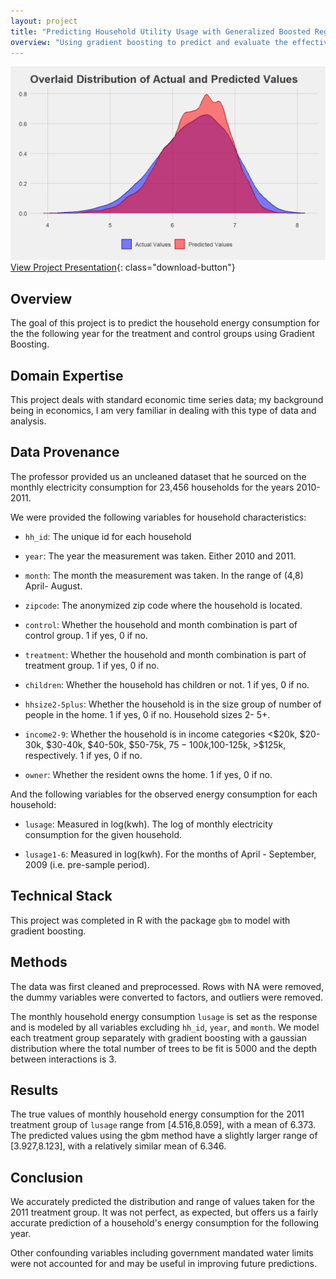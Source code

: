 ```yaml
---
layout: project
title: "Predicting Household Utility Usage with Generalized Boosted Regression Modeling (GBM)"
overview: "Using gradient boosting to predict and evaluate the effectiveness of energy conservation methods on household energy consumption."
---
```

![Housing Prices](/assets/images/project/ActualPredictedValues.png)
[View Project Presentation](/assets/files/GBMHouse.pdf){: class="download-button"}

## Overview
The goal of this project is to predict the household energy consumption for the the following year for the treatment and control groups using Gradient Boosting. 

## Domain Expertise
This project deals with standard economic time series data; my background being in economics, I am very familiar in dealing with this type of data and analysis. 

## Data Provenance
The professor provided us an uncleaned dataset that he sourced on the monthly electricity consumption for 23,456 households for the years 2010-2011.

We were provided the following variables for household characteristics:

- `hh_id`: The unique id for each household

- `year`: The year the measurement was taken. Either 2010 and 2011.

- `month`: The month the measurement was taken. In the range of (4,8) April- August.

- `zipcode`: The anonymized zip code where the household is located.

- `control`: Whether the household and month combination is part of control group. 1 if yes, 0 if no.

- `treatment`: Whether the household and month combination is part of treatment group. 1 if yes, 0 if no.

- `children`: Whether the household has children or not. 1 if yes, 0 if no.

- `hhsize2-5plus`: Whether the household is in the size group of number of people in the home. 1 if yes, 0 if no. Household sizes 2- 5+.

- `income2-9`: Whether the household is in income categories <$20k, $20-30k, $30-40k, $40-50k, $50-75k, $75-100k,$100-125k, >$125k, respectively. 1 if yes, 0 if no.

- `owner`: Whether the resident owns the home. 1 if yes, 0 if no.


And the following variables for the observed energy consumption for each household:

- `lusage`: Measured in log(kwh). The log of monthly electricity consumption for the given household.

- `lusage1-6`: Measured in log(kwh). For the months of April - September, 2009 (i.e. pre-sample period).


## Technical Stack
This project was completed in R with the package `gbm` to model with gradient boosting.

## Methods
The data was first cleaned and preprocessed. Rows with NA were removed, the dummy variables were converted to factors, and outliers were removed.

The monthly household energy consumption `lusage` is set as the response and is modeled by all  variables excluding `hh_id`, `year`, and `month`. We model each treatment group separately with gradient boosting with a gaussian distribution where the total number of trees to be fit is 5000 and the depth between interactions is 3.

## Results
The true values of monthly household energy consumption for the 2011 treatment group of `lusage` range from [4.516,8.059], with a mean of 6.373. The predicted values using the gbm method have a slightly larger range of [3.927,8.123], with a relatively similar mean of 6.346. 


## Conclusion
We accurately predicted the distribution and range of values taken for the 2011 treatment group. It was not perfect, as expected, but offers us a fairly accurate prediction of a household's energy consumption for the following year. 

Other confounding variables including government mandated water limits were not accounted for and may be useful in improving future predictions. 
